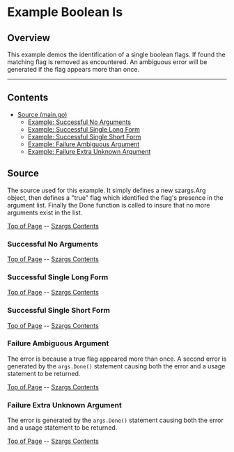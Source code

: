 <!---
   Szerszam argument library: szargs.
   Copyright (C) 2024  Leslie Dancsecs

   This program is free software: you can redistribute it and/or modify
   it under the terms of the GNU General Public License as published by
   the Free Software Foundation, either version 3 of the License, or
   (at your option) any later version.

   This program is distributed in the hope that it will be useful,
   but WITHOUT ANY WARRANTY; without even the implied warranty of
   MERCHANTABILITY or FITNESS FOR A PARTICULAR PURPOSE.  See the
   GNU General Public License for more details.

   You should have received a copy of the GNU General Public License
   along with this program.  If not, see <https://www.gnu.org/licenses/>.
-->

# Example Boolean Is


## Overview

This example demos the identification of a single boolean flags.  If found the
matching flag is removed as encountered.  An ambiguous error will be
generated if the flag appears more than once.

<!--- gotomd::dcls::./../../Args.Is -->

---

## Contents

- [Source (main.go)](#source)
    - [Example: Successful No Arguments](#successful-no-arguments)
    - [Example: Successful Single Long Form](#successful-single-long-form)
    - [Example: Successful Single Short Form](#successful-single-short-form)
    - [Example: Failure Ambiguous Argument](#failure-ambiguous-argument)
    - [Example: Failure Extra Unknown Argument](#failure-extra-unknown-argument)

## Source

The source used for this example.  It simply defines a new szargs.Arg object,
then defines a "true" flag which identified the flag's presence in the
argument list.  Finally the Done function is called to insure that no more
arguments exist in the list.

<!--- gotomd::file::./main.go -->

[Top of Page](#example-boolean-is) --
[Szargs Contents](../../README.md#contents)

### Successful No Arguments

<!--- gotomd::run::./. -->

[Top of Page](#example-boolean-is) --
[Szargs Contents](../../README.md#contents)

### Successful Single Long Form

<!--- gotomd::run::./. --true -->

[Top of Page](#example-boolean-is) --
[Szargs Contents](../../README.md#contents)

### Successful Single Short Form

<!--- gotomd::run::./. -t -->

[Top of Page](#example-boolean-is) --
[Szargs Contents](../../README.md#contents)


### Failure Ambiguous Argument

The error is because a true flag appeared more than once.  A second error is
generated by the ```args.Done()``` statement causing both the error and a
usage statement to be returned.

<!--- gotomd::run::./. --true -t -->

[Top of Page](#example-boolean-is) --
[Szargs Contents](../../README.md#contents)

### Failure Extra Unknown Argument

The error is generated by the ```args.Done()``` statement causing both the
error and a usage statement to be returned.

<!--- gotomd::run::./. --true extraUnknownArgument -->

[Top of Page](#example-boolean-is) --
[Szargs Contents](../../README.md#contents)

